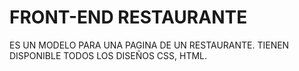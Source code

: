 # FRONT-END RESTAURANTE
ES UN MODELO PARA UNA PAGINA DE UN RESTAURANTE.
TIENEN DISPONIBLE TODOS LOS DISEÑOS CSS, HTML.
